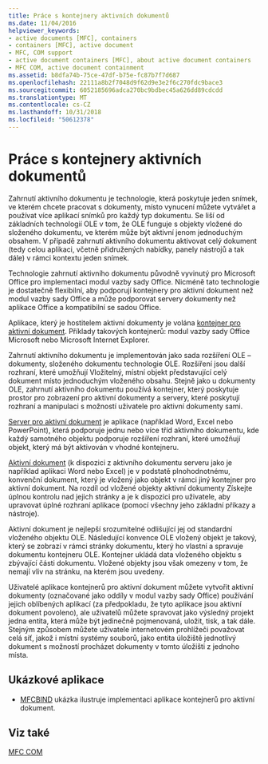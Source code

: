 ```yaml
---
title: Práce s kontejnery aktivních dokumentů
ms.date: 11/04/2016
helpviewer_keywords:
- active documents [MFC], containers
- containers [MFC], active document
- MFC, COM support
- active document containers [MFC], about active document containers
- MFC COM, active document containment
ms.assetid: b8dfa74b-75ce-47df-b75e-fc87b7f7d687
ms.openlocfilehash: 22111a8b2f7048d9f62d9e3e2f6c270fdc9bace3
ms.sourcegitcommit: 6052185696adca270bc9bdbec45a626dd89cdcdd
ms.translationtype: MT
ms.contentlocale: cs-CZ
ms.lasthandoff: 10/31/2018
ms.locfileid: "50612378"
---
```

# <a name="active-document-containment"></a>Práce s kontejnery aktivních dokumentů

Zahrnutí aktivního dokumentu je technologie, která poskytuje jeden snímek, ve kterém chcete pracovat s dokumenty, místo vynucení můžete vytvářet a používat více aplikací snímků pro každý typ dokumentu. Se liší od základních technologií OLE v tom, že OLE funguje s objekty vložené do složeného dokumentu, ve kterém může být aktivní jenom jednoduchým obsahem. V případě zahrnutí aktivního dokumentu aktivovat celý dokument (tedy celou aplikaci, včetně přidružených nabídky, panely nástrojů a tak dále) v rámci kontextu jeden snímek.

Technologie zahrnutí aktivního dokumentu původně vyvinutý pro Microsoft Office pro implementaci modul vazby sady Office. Nicméně tato technologie je dostatečně flexibilní, aby podporují kontejnery pro aktivní dokument než modul vazby sady Office a může podporovat servery dokumenty než aplikace Office a kompatibilní se sadou Office.

Aplikace, který je hostitelem aktivní dokumenty je volána [kontejner pro aktivní dokument](../mfc/active-document-containers.md). Příklady takových kontejnerů: modul vazby sady Office Microsoft nebo Microsoft Internet Explorer.

Zahrnutí aktivního dokumentu je implementován jako sada rozšíření OLE – dokumenty, složeného dokumentu technologie OLE. Rozšíření jsou další rozhraní, které umožňují Vložitelný, místní objekt představující celý dokument místo jednoduchým vloženého obsahu. Stejně jako u dokumenty OLE, zahrnutí aktivního dokumentu používá kontejner, který poskytuje prostor pro zobrazení pro aktivní dokumenty a servery, které poskytují rozhraní a manipulaci s možností uživatele pro aktivní dokumenty sami.

[Server pro aktivní dokument](../mfc/active-document-servers.md) je aplikace (například Word, Excel nebo PowerPoint), která podporuje jednu nebo více tříd aktivního dokumentu, kde každý samotného objektu podporuje rozšíření rozhraní, které umožňují objekt, který má být aktivován v vhodné kontejneru.

[Aktivní dokument](../mfc/active-documents.md) (k dispozici z aktivního dokumentu serveru jako je například aplikaci Word nebo Excel) je v podstatě plnohodnotnému, konvenční dokument, který je vložený jako objekt v rámci jiný kontejner pro aktivní dokument. Na rozdíl od vložené objekty aktivní dokumenty Získejte úplnou kontrolu nad jejich stránky a je k dispozici pro uživatele, aby upravovat úplné rozhraní aplikace (pomocí všechny jeho základní příkazy a nástroje).

Aktivní dokument je nejlepší srozumitelné odlišující jej od standardní vloženého objektu OLE. Následující konvence OLE vložený objekt je takový, který se zobrazí v rámci stránky dokumentu, který ho vlastní a spravuje dokumentu kontejneru OLE. Kontejner ukládá data vloženého objektu s zbývající části dokumentu. Vložené objekty jsou však omezeny v tom, že nemají vliv na stránku, na kterém jsou uvedeny.

Uživatelé aplikace kontejnerů pro aktivní dokument můžete vytvořit aktivní dokumenty (označované jako oddíly v modul vazby sady Office) používání jejich oblíbených aplikací (za předpokladu, že tyto aplikace jsou aktivní dokument povoleno), ale uživatelů můžete spravovat jako výsledný projekt jedna entita, která může být jedinečně pojmenovaná, uložit, tisk, a tak dále. Stejným způsobem můžete uživatele internetovém prohlížeči považovat celá síť, jakož i místní systémy souborů, jako entita úložiště jednotlivý dokument s možností procházet dokumenty v tomto úložišti z jednoho místa.

## <a name="sample-programs"></a>Ukázkové aplikace

- [MFCBIND](../visual-cpp-samples.md) ukázka ilustruje implementaci aplikace kontejnerů pro aktivní dokument.

## <a name="see-also"></a>Viz také

[MFC COM](../mfc/mfc-com.md)

